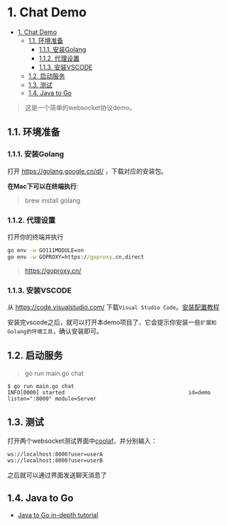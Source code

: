 # 1. Chat Demo

- [1. Chat Demo](#1-chat-demo)
  - [1.1. 环境准备](#11-环境准备)
    - [1.1.1. 安装Golang](#111-安装golang)
    - [1.1.2. 代理设置](#112-代理设置)
    - [1.1.3. 安装VSCODE](#113-安装vscode)
  - [1.2. 启动服务](#12-启动服务)
  - [1.3. 测试](#13-测试)
  - [1.4. Java to Go](#14-java-to-go)

> 这是一个简单的websocket协议demo。

## 1.1. 环境准备

### 1.1.1. 安装Golang

打开 https://golang.google.cn/dl/ ，下载对应的安装包。

**在Mac下可以在终端执行**:

>brew install golang

### 1.1.2. 代理设置

打开你的终端并执行

```cmd
go env -w GO111MODULE=on
go env -w GOPROXY=https://goproxy.cn,direct
```

> https://goproxy.cn/

### 1.1.3. 安装VSCODE

从 https://code.visualstudio.com/ 下载`Visual Studio Code`。[安装配置教程](https://blog.csdn.net/T1401026064/article/details/128692088?spm=1001.2014.3001.5501)

安装完vscode之后，就可以打开本demo项目了，它会提示你安装一些`扩展和Golang的环境工具`，确认安装即可。

## 1.2. 启动服务

> go run main.go chat

```shell
$ go run main.go chat
INFO[0000] started                                       id=demo listen=":8000" module=Server
```

## 1.3. 测试

打开两个websocket测试界面中[coolaf](http://coolaf.com/tool/chattest)，并分别输入：

```html
ws://localhost:8000?user=userA
ws://localhost:8000?user=userB
```

之后就可以通过界面发送聊天消息了

## 1.4. Java to Go

- [Java to Go in-depth tutorial](https://yourbasic.org/golang/go-java-tutorial/)
